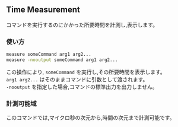 ## Time Measurement

コマンドを実行するのにかかった所要時間を計測し,表示します。

### 使い方

```sh
measure someCommand arg1 arg2...
measure -nooutput someCommand arg1 arg2...
```
この操作により, `someCommand` を実行し,その所要時間を表示します。<br>
`arg1 arg2...` はそのままコマンドに引数として渡されます。<br>
`-nooutput` を指定した場合,コマンドの標準出力を出力しません。

### 計測可能域

このコマンドでは,マイクロ秒の次元から,時間の次元まで計測可能です。